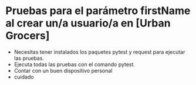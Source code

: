 ﻿# Pruebas para el parámetro firstName al crear un/a usuario/a en [Urban Grocers]
- Necesitas tener instalados los paquetes pytest y request para ejecutar las pruebas.
- Ejecuta todas las pruebas con el comando pytest.
- Contar con un buen dispositivo personal
- cuidado